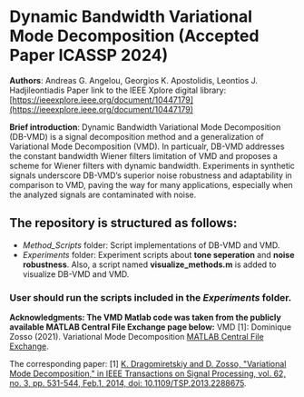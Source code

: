 # Dynamic Bandwidth Variational Mode Decomposition (Accepted Paper ICASSP 2024)

**Authors**: Andreas G. Angelou, Georgios K. Apostolidis, Leontios J. Hadjileontiadis
Paper link to the IEEE Xplore digital library: [https://ieeexplore.ieee.org/document/10447179](https://ieeexplore.ieee.org/document/10447179)

**Brief introduction**: Dynamic Bandwidth Variational Mode Decomposition (DB-VMD) is a signal decomposition method and a generalization of Variational Mode Decomposition (VMD). In particualr, DB-VMD addresses the constant bandwidth Wiener filters limitation of VMD and proposes a scheme for Wiener filters with dynamic bandwidth. Experiments in synthetic signals underscore DB-VMD’s superior noise robustness and adaptability in comparison to VMD, paving the way for many applications, especially when the analyzed signals are contaminated with noise.

## The repository is structured as follows:
- *Method_Scripts* folder: Script implementations of DB-VMD and VMD.
- *Experiments* folder: Experiment scripts about **tone seperation** and **noise robustness**. Also, a script named **visualize_methods.m** is added to visualize DB-VMD and VMD.

### User should run the scripts included in the *Experiments* folder.


**Acknowledgments: The VMD Matlab code was taken from the publicly available MATLAB Central File Exchange page below:**
VMD [1]: Dominique Zosso (2021). Variational Mode Decomposition [MATLAB Central File Exchange](https://www.mathworks.com/matlabcentral/fileexchange/44765-variational-mode-decomposition).

The corresponding paper:
[1] [K. Dragomiretskiy and D. Zosso, "Variational Mode Decomposition," in IEEE Transactions on Signal Processing, vol. 62, no. 3, pp. 531-544, Feb.1, 2014, doi: 10.1109/TSP.2013.2288675](https://ieeexplore.ieee.org/abstract/document/6655981).
